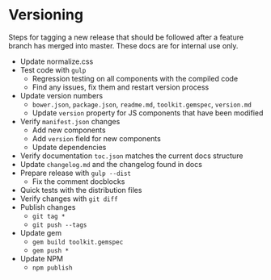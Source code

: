 # Versioning #

Steps for tagging a new release that should be followed after a feature branch has merged into master.
These docs are for internal use only.

* Update normalize.css
* Test code with `gulp`
    * Regression testing on all components with the compiled code
    * Find any issues, fix them and restart version process
* Update version numbers
    * `bower.json`, `package.json`, `readme.md`, `toolkit.gemspec`, `version.md`
    * Update `version` property for JS components that have been modified
* Verify `manifest.json` changes
    * Add new components
    * Add `version` field for new components
    * Update dependencies
* Verify documentation `toc.json` matches the current docs structure
* Update `changelog.md` and the changelog found in docs
* Prepare release with `gulp --dist`
    * Fix the comment docblocks
* Quick tests with the distribution files
* Verify changes with `git diff`
* Publish changes
    * `git tag *`
    * `git push --tags`
* Update gem
    * `gem build toolkit.gemspec`
    * `gem push *`
* Update NPM
    * `npm publish`